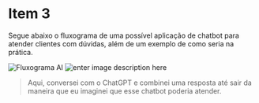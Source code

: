 ﻿# Item 3

Segue abaixo o fluxograma de uma possível aplicação de chatbot para atender clientes com dúvidas, além de um exemplo de como seria na prática.

![Fluxograma AI](https://scontent.fsod2-1.fna.fbcdn.net/v/t1.15752-9/380675502_1569733006890217_1214538439961753211_n.png?_nc_cat=110&ccb=1-7&_nc_sid=ae9488&_nc_eui2=AeH5jKvwWcU7uygCW-fHdMfIUTihVLxxQu9ROKFUvHFC7zSV9wTfLrrezkWE05aDSs7eOOaFvdDeuSZs5oV2zUUB&_nc_ohc=aJ6yaoxMCycAX9I49pn&_nc_ht=scontent.fsod2-1.fna&oh=03_AdSYHX9_WpFcJ532QTWxHsZ86xDwbh6QWvAg1O5fE361JA&oe=6531E757)
![enter image description here](https://scontent.fsod2-1.fna.fbcdn.net/v/t1.15752-9/380665309_692631842745994_477138427294076368_n.png?_nc_cat=108&ccb=1-7&_nc_sid=ae9488&_nc_eui2=AeHSCnMveRu5f6asfN9ZHJt0yEcUnWAurPbIRxSdYC6s9sebKKRlW-mhQ9R5jfUj9_Motuhur2dgdYPmtqDm3_jO&_nc_ohc=0Y3Bn3oUmRsAX-EBgcE&_nc_ht=scontent.fsod2-1.fna&oh=03_AdRapM2H9kWK7LipeMSsblVPmU_FknId_Jr6EJ3P28hmkw&oe=6531F7B7)
> Aqui, conversei com o ChatGPT e combinei uma resposta até sair da maneira que eu imaginei que esse chatbot poderia atender.

